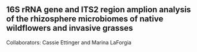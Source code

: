 ## 16S rRNA gene and ITS2 region amplion analysis of the rhizosphere microbiomes of native wildflowers and invasive grasses 

Collaborators: Cassie Ettinger and Marina LaForgia



